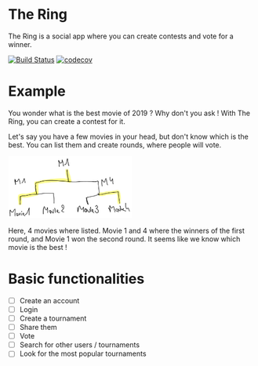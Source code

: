 # The Ring
The Ring is a social app where you can create contests and vote for a winner.

[![Build Status](https://travis-ci.com/kcourtois/TheRing.svg?branch=master)](https://travis-ci.com/kcourtois/TheRing) [![codecov](https://codecov.io/gh/kcourtois/TheRing/branch/master/graph/badge.svg)](https://codecov.io/gh/kcourtois/TheRing)

# Example

You wonder what is the best movie of 2019 ? Why don't you ask !
With The Ring, you can create a contest for it.

Let's say you have a few movies in your head, but don't know which is the best. You can list them and create rounds, where people will vote.

<img src="Images/rounds.png" width="50%" height="50%"/>

Here, 4 movies where listed. Movie 1 and 4 where the winners of the first round, and Movie 1 won the second round. It seems like we know which movie is the best !


# Basic functionalities

- [ ] Create an account
- [ ] Login
- [ ] Create a tournament
- [ ] Share them
- [ ] Vote
- [ ] Search for other users / tournaments
- [ ] Look for the most popular tournaments 